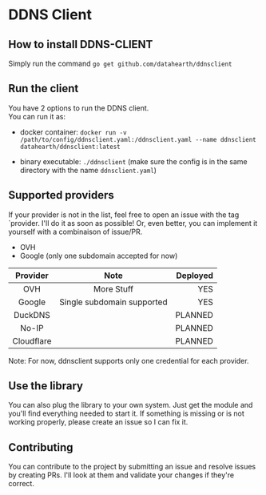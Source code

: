 # DDNS Client

## How to install DDNS-CLIENT

Simply run the command `go get github.com/datahearth/ddnsclient`

## Run the client

You have 2 options to run the DDNS client.  
You can run it as: 
- docker container:
`docker run -v /path/to/config/ddnsclient.yaml:/ddnsclient.yaml --name ddnsclient datahearth/ddnsclient:latest`  

- binary executable:
`./ddnsclient` (make sure the config is in the same directory with the name `ddnsclient.yaml`)

## Supported providers

If your provider is not in the list, feel free to open an issue with the tag `provider. I'll do it as soon as possible! Or, even better, you can implement it yourself with a combinaison of issue/PR.

- OVH
- Google (only one subdomain accepted for now)

| Provider        | Note         | Deployed     |
| :-------------: | :----------: | -----------: |
|  OVH            | More Stuff   | YES          |
| Google          | Single subdomain supported | YES |
| DuckDNS   |  | PLANNED |
| No-IP   |  | PLANNED |
| Cloudflare   |  | PLANNED |

Note: For now, ddnsclient supports only one credential for each provider.

## Use the library

You can also plug the library to your own system. Just get the module and you'll find everything needed to start it.
If something is missing or is not working properly, please create an issue so I can fix it.

## Contributing

You can contribute to the project by submitting an issue and resolve issues by creating PRs. I'll look at them and validate your changes if they're correct. 

